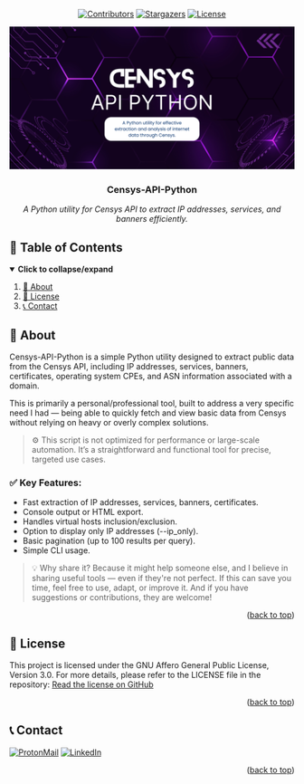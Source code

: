 <div id="top" align="center">

<!-- Shields Header -->
[![Contributors][contributors-shield]](https://github.com/franckferman/Censys-API-Python/graphs/contributors)
[![Stargazers][stars-shield]](https://github.com/franckferman/Censys-API-Python/stargazers)
[![License][license-shield]](https://github.com/franckferman/Censys-API-Python/blob/stable/LICENSE)

<!-- Logo -->
<a href="https://github.com/franckferman/Censys-API-Python">
  <img src="https://raw.githubusercontent.com/franckferman/Censys-API-Python/refs/heads/stable/docs/github/graphical_resources/Banner_Censys-API-Python.png" alt="banner-Censys-API-Python" width="auto" height="auto">
</a>

<!-- Title & Tagline -->
<h3 align="center">Censys-API-Python</h3>
<p align="center">
    <em>A Python utility for Censys API to extract IP addresses, services, and banners efficiently.</em>
    <br>
</p>

</div>

## 📜 Table of Contents

<details open>
  <summary><strong>Click to collapse/expand</strong></summary>
  <ol>
    <li><a href="#-about">📖 About</a></li>
    <li><a href="#-license">📜 License</a></li>
    <li><a href="#-contact">📞 Contact</a></li>
  </ol>
</details>

## 📖 About

Censys-API-Python is a simple Python utility designed to extract public data from the Censys API, including IP addresses, services, banners, certificates, operating system CPEs, and ASN information associated with a domain.

This is primarily a personal/professional tool, built to address a very specific need I had — being able to quickly fetch and view basic data from Censys without relying on heavy or overly complex solutions.

> ⚙️ This script is not optimized for performance or large-scale automation. It’s a straightforward and functional tool for precise, targeted use cases.

### ✅ Key Features:

- Fast extraction of IP addresses, services, banners, certificates.
- Console output or HTML export.
- Handles virtual hosts inclusion/exclusion.
- Option to display only IP addresses (--ip_only).
- Basic pagination (up to 100 results per query).
- Simple CLI usage.

> 💡 Why share it? Because it might help someone else, and I believe in sharing useful tools — even if they're not perfect. 
> If this can save you time, feel free to use, adapt, or improve it. And if you have suggestions or contributions, they are welcome!

<p align="right">(<a href="#top">back to top</a>)</p>

## 📜 License

This project is licensed under the GNU Affero General Public License, Version 3.0. For more details, please refer to the LICENSE file in the repository: [Read the license on GitHub](https://github.com/franckferman/Censys-API-Python/blob/stable/LICENSE)

<p align="right">(<a href="#top">back to top</a>)</p>

## 📞 Contact

[![ProtonMail][protonmail-shield]](mailto:contact@franckferman.fr)  [![LinkedIn][linkedin-shield]](https://www.linkedin.com/in/franckferman)

<p align="right">(<a href="#top">back to top</a>)</p>

<!-- MARKDOWN LINKS & IMAGES -->
<!-- https://www.markdownguide.org/basic-syntax/#reference-style-links -->
[contributors-shield]: https://img.shields.io/github/contributors/franckferman/Censys-API-Python.svg?style=for-the-badge
[contributors-url]: https://github.com/franckferman/Censys-API-Python/graphs/contributors
[stars-shield]: https://img.shields.io/github/stars/franckferman/Censys-API-Python.svg?style=for-the-badge
[stars-url]: https://github.com/franckferman/Censys-API-Python/stargazers
[license-shield]: https://img.shields.io/github/license/franckferman/Censys-API-Python.svg?style=for-the-badge
[license-url]: https://github.com/franckferman/Censys-API-Python/blob/stable/LICENSE
[protonmail-shield]: https://img.shields.io/badge/ProtonMail-8B89CC?style=for-the-badge&logo=protonmail&logoColor=blueviolet
[linkedin-shield]: https://img.shields.io/badge/-LinkedIn-black.svg?style=for-the-badge&logo=linkedin&colorB=blue

